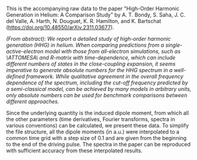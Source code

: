 This is the accompanying raw data to the paper "High-Order Harmonic Generation in Helium: A Comparison Study" by A. T. Bondy, S. Saha, J. C. del Valle, A. Harth, N. Douguet, K. R. Hamilton, and K. Bartschat (https://doi.org/10.48550/arXiv.2311.03677). 

_(From abstract): We report a detailed study of high-order harmonic generation (HHG) in helium. When comparing predictions from a single-active-electron model with those from all-electron simulations, such as \ATTOMESA\ and $R$-matrix with time-dependence, which can include different numbers of states in the close-coupling expansion, it seems imperative to generate absolute numbers for the HHG spectrum in a well-defined framework. While qualitative agreement in the overall frequency dependence of the spectrum, including the cut-off frequency predicted by a semi-classical model, can be achieved by many models in arbitrary units, only absolute numbers can be used for benchmark comparisons between different approaches._

Since the underlying quantity is the induced dipole moment, from which all the other parameters (time derivatives, Fourier transforms, spectra in various conventions) can be calculated, we present these data.  To simplify the file structure, all the dipole moments (in a.u.) were interpolated to a common time grid with a step size of 0.1 and are given from the beginning to the end of the driving pulse. The spectra in the paper can be reproduced with sufficient accuracy from these interpolated results. 
